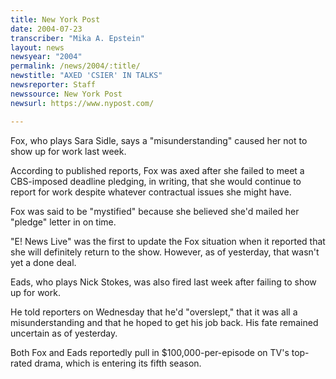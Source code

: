 ```yaml
---
title: New York Post
date: 2004-07-23
transcriber: "Mika A. Epstein"
layout: news
newsyear: "2004"
permalink: /news/2004/:title/
newstitle: "AXED 'CSIER' IN TALKS"
newsreporter: Staff
newssource: New York Post
newsurl: https://www.nypost.com/

---
```


Fox, who plays Sara Sidle, says a "misunderstanding" caused her not to show up for work last week.

According to published reports, Fox was axed after she failed to meet a CBS-imposed deadline pledging, in writing, that she would continue to report for work despite whatever contractual issues she might have.

Fox was said to be "mystified" because she believed she'd mailed her "pledge" letter in on time.

"E! News Live" was the first to update the Fox situation when it reported that she will definitely return to the show. However, as of yesterday, that wasn't yet a done deal.

Eads, who plays Nick Stokes, was also fired last week after failing to show up for work.

He told reporters on Wednesday that he'd "overslept," that it was all a misunderstanding and that he hoped to get his job back. His fate remained uncertain as of yesterday.

Both Fox and Eads reportedly pull in $100,000-per-episode on TV's top-rated drama, which is entering its fifth season.
